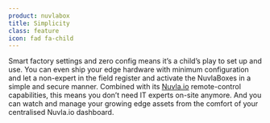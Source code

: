 ```yaml
---
product: nuvlabox
title: Simplicity
class: feature
icon: fad fa-child
---
```


Smart factory settings and zero config means it’s a child’s play to set up and use. You can even ship your edge hardware with minimum configuration and let a non-expert in the field register and activate the NuvlaBoxes in a simple and secure manner. Combined with its [Nuvla.io](/products-and-services/nuvla-io/overview) remote-control capabilities, this means you don’t need IT experts on-site anymore. And you can watch and manage your growing edge assets from the comfort of your centralised Nuvla.io dashboard.
